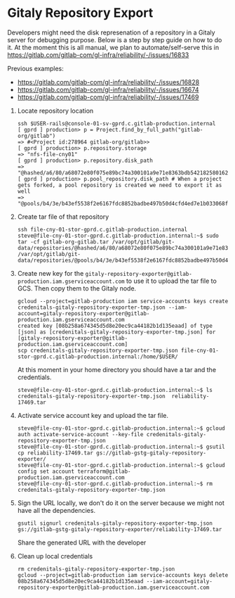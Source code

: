 # Gitaly Repository Export

Developers might need the disk represenation of a repository in a Gitaly server
for debugging purpose. Below is a step by step guide on how to do it. At the
moment this is all manual, we plan to automate/self-serve this in
<https://gitlab.com/gitlab-com/gl-infra/reliability/-/issues/16833>

Previous examples:

- <https://gitlab.com/gitlab-com/gl-infra/reliability/-/issues/16828>
- <https://gitlab.com/gitlab-com/gl-infra/reliability/-/issues/16674>
- <https://gitlab.com/gitlab-com/gl-infra/reliability/-/issues/17469>

1. Locate repository location

    ```shell
    ssh $USER-rails@console-01-sv-gprd.c.gitlab-production.internal
    [ gprd ] production> p = Project.find_by_full_path("gitlab-org/gitlab")
    => #<Project id:278964 gitlab-org/gitlab>>
    [ gprd ] production> p.repository.storage
    => "nfs-file-cny01"
    [ gprd ] production> p.repository.disk_path
    => "@hashed/a6/80/a68072e80f075e89bc74a300101a9e71e8363bdb542182580162553462480a52"
    [ gprd ] production> p.pool_repository.disk_path # When a project gets forked, a pool repository is created we need to export it as well
    => "@pools/b4/3e/b43ef5538f2e6167fdc8852badbe497b50d4cfd4ed7e1b033068f1a296ee57d2"
    ```

1. Create tar file of that repository

    ```shell
    ssh file-cny-01-stor-gprd.c.gitlab-production.internal
    steve@file-cny-01-stor-gprd.c.gitlab-production.internal:~$ sudo tar -cf gitlab-org-gitlab.tar /var/opt/gitlab/git-data/repositories/@hashed/a6/80/a68072e80f075e89bc74a300101a9e71e8363bdb542182580162553462480a52.git /var/opt/gitlab/git-data/repositories/@pools/b4/3e/b43ef5538f2e6167fdc8852badbe497b50d4cfd4ed7e1b033068f1a296ee57d2.git
    ```

1. Create new key for the
   `gitaly-repository-exporter@gitlab-production.iam.gserviceaccount.com` to
   use it to upload the tar file to GCS. Then copy them to the Gitaly node.

    ```shell
    gcloud --project=gitlab-production iam service-accounts keys create credenitals-gitaly-repository-exporter-tmp.json --iam-account=gitaly-repository-exporter@gitlab-production.iam.gserviceaccount.com
    created key [08b258a674345d5d8e20ec9ca44182b1d135eaad] of type [json] as [credenitals-gitaly-repository-exporter-tmp.json] for [gitaly-repository-exporter@gitlab-production.iam.gserviceaccount.com]
    scp credenitals-gitaly-repository-exporter-tmp.json file-cny-01-stor-gprd.c.gitlab-production.internal:/home/$USER/
    ```

    At this moment in your home directory you should have a tar and the credentials.

    ```shell
    steve@file-cny-01-stor-gprd.c.gitlab-production.internal:~$ ls
    credenitals-gitaly-repository-exporter-tmp.json  reliability-17469.tar
    ```

1. Activate service account key and upload the tar file.

    ```shell
    steve@file-cny-01-stor-gprd.c.gitlab-production.internal:~$ gcloud auth activate-service-account --key-file credenitals-gitaly-repository-exporter-tmp.json
    steve@file-cny-01-stor-gprd.c.gitlab-production.internal:~$ gsutil cp reliability-17469.tar gs://gitlab-gstg-gitaly-repository-exporter/
    steve@file-cny-01-stor-gprd.c.gitlab-production.internal:~$ gcloud config set account terraform@gitlab-production.iam.gserviceaccount.com
    steve@file-cny-01-stor-gprd.c.gitlab-production.internal:~$ rm credenitals-gitaly-repository-exporter-tmp.json
    ```

1. Sign the URL locally, we don't do it on the server because we might not have
   all the dependencies.

    ```shell
    gsutil signurl credenitals-gitaly-repository-exporter-tmp.json gs://gitlab-gstg-gitaly-repository-exporter/reliability-17469.tar
    ```

    Share the generated URL with the developer

1. Clean up local credentials

    ```shell
    rm credenitals-gitaly-repository-exporter-tmp.json
    gcloud --project=gitlab-production iam service-accounts keys delete 08b258a674345d5d8e20ec9ca44182b1d135eaad --iam-account=gitaly-repository-exporter@gitlab-production.iam.gserviceaccount.com
    ```
